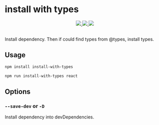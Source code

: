 # install with types

<p align="center">
  <a title="Current version" href="https://www.npmjs.com/package/install-with-types" rel="nofollow">
    <img src="https://badge.fury.io/js/install-with-types.svg">
  </a>
  <a title="Deploy with shipjs" href="https://github.com/algolia/shipjs" rel="nofollow">
    <img src="https://img.shields.io/badge/Deploy-shipjs-orange.svg">
  </a>
  <a title="MIT License" href="[LICENSE](https://opensource.org/licenses/MIT)" rel="nofollow">
    <img src="https://img.shields.io/badge/License-MIT-green.svg">
  </a>
  <br>
  <br>
</p>

Install dependency. Then if could find types from @types, install types.

## Usage

```bash
npm install install-with-types
```

```bash
npm run install-with-types react
```

## Options

### `--save-dev` or `-D`

Install dependency into devDependencies.
